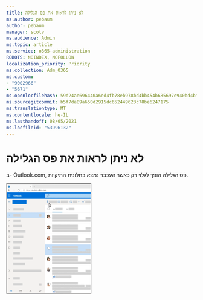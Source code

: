 ```yaml
---
title: לא ניתן לראות את פס הגלילה
ms.author: pebaum
author: pebaum
manager: scotv
ms.audience: Admin
ms.topic: article
ms.service: o365-administration
ROBOTS: NOINDEX, NOFOLLOW
localization_priority: Priority
ms.collection: Adm_O365
ms.custom:
- "9002966"
- "5671"
ms.openlocfilehash: 59d24ae696440a6ed4fb78eb978bd4bb454b685697e940bd4bfbf8b9009f141e
ms.sourcegitcommit: b5f7da89a650d2915dc652449623c78be6247175
ms.translationtype: MT
ms.contentlocale: he-IL
ms.lasthandoff: 08/05/2021
ms.locfileid: "53996132"
---
```

# <a name="cannot-see-the-scroll-bar"></a>לא ניתן לראות את פס הגלילה

ב- Outlook.com, פס הגלילה הופך לגלוי רק כאשר העכבר נמצא בחלונית התיקיות.

![פס גלילה של תיבת דואר נכנס של מעבר עכבר](media/16353_mouse_over_inbox_scrollbar-225x292.gif)
